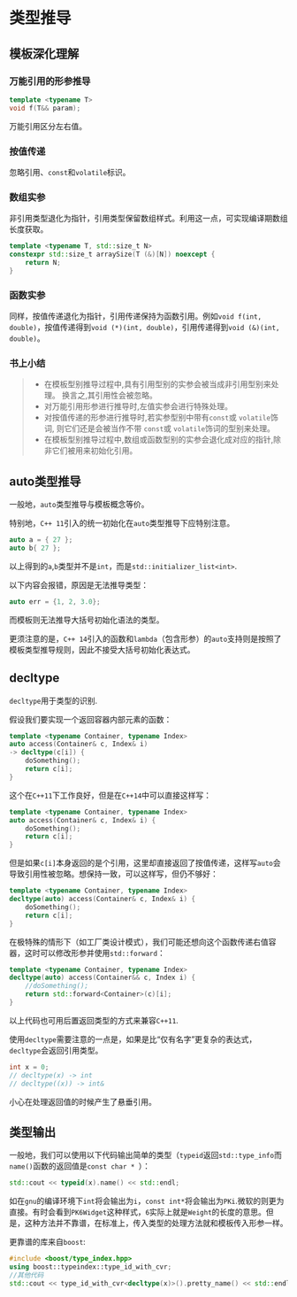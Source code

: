 # 类型推导

## 模板深化理解

### 万能引用的形参推导

```c++
template <typename T>
void f(T&& param);
```

万能引用区分左右值。

### 按值传递

忽略引用、`const`和`volatile`标识。

### 数组实参

非引用类型退化为指针，引用类型保留数组样式。利用这一点，可实现编译期数组长度获取。

```c++
template <typename T, std::size_t N>
constexpr std::size_t arraySize(T (&)[N]) noexcept {
    return N;
}
```

### 函数实参

同样，按值传递退化为指针，引用传递保持为函数引用。例如`void f(int, double)`，按值传递得到`void (*)(int, double)`，引用传递得到`void (&)(int, double)`。

### 书上小结

> - 在模板型别推导过程中,具有引用型别的实参会被当成非引用型别来处理。  换言之,其引用性会被忽略。
> -    对万能引用形参进行推导时,左值实参会进行特殊处理。
> -   对按值传递的形参进行推导时,若实参型别中带有`const`或 `volatile`饰词, 则它们还是会被当作不带 `const`或 `volatile`饰词的型别来处理。
> -    在模板型别推导过程中,数组或函数型别的实参会退化成对应的指针,除非它们被用来初始化引用。

## auto类型推导

一般地，`auto`类型推导与模板概念等价。

特别地，`C++ 11`引入的统一初始化在`auto`类型推导下应特别注意。

```c++
auto a = { 27 };
auto b{ 27 };
```

以上得到的`a`,`b`类型并不是`int`，而是`std::initializer_list<int>`.

以下内容会报错，原因是无法推导类型：

```c++
auto err = {1, 2, 3.0};
```

而模板则无法推导大括号初始化语法的类型。

更须注意的是，`C++ 14`引入的函数和`lambda`（包含形参）的`auto`支持则是按照了模板类型推导规则，因此不接受大括号初始化表达式。

## decltype

`decltype`用于类型的识别.

假设我们要实现一个返回容器内部元素的函数：

```c++
template <typename Container, typename Index>
auto access(Container& c, Index& i)
-> decltype(c[i]) {
    doSomething();
    return c[i];
}
```

这个在`C++11`下工作良好，但是在`C++14`中可以直接这样写：

```c++
template <typename Container, typename Index>
auto access(Container& c, Index& i) {
    doSomething();
    return c[i];
}
```

但是如果`c[i]`本身返回的是个引用，这里却直接返回了按值传递，这样写`auto`会导致引用性被忽略。想保持一致，可以这样写，但仍不够好：

```c++
template <typename Container, typename Index>
decltype(auto) access(Container& c, Index& i) {
    doSomething();
    return c[i];
}
```

在极特殊的情形下（如工厂类设计模式），我们可能还想向这个函数传递右值容器，这时可以修改形参并使用`std::forward`：

```c++
template <typename Container, typename Index>
decltype(auto) access(Container&& c, Index i) {
    //doSomething();
    return std::forward<Container>(c)[i];
}
```

以上代码也可用后置返回类型的方式来兼容`C++11`.

使用`decltype`需要注意的一点是，如果是比“仅有名字”更复杂的表达式，`decltype`会返回引用类型。

```c++
int x = 0;
// decltype(x) -> int
// decltype((x)) -> int&	
```

小心在处理返回值的时候产生了悬垂引用。

## 类型输出

一般地，我们可以使用以下代码输出简单的类型（`typeid`返回`std::type_info`而`name()`函数的返回值是`const char * `）：

```c++
std::cout << typeid(x).name() << std::endl;
```

如在`gnu`的编译环境下`int`将会输出为`i`，`const int*`将会输出为`PKi`.微软的则更为直接。有时会看到`PK6Widget`这种样式，`6`实际上就是`Weight`的长度的意思。但是，这种方法并不靠谱，在标准上，传入类型的处理方法就和模板传入形参一样。

更靠谱的库来自`boost`:

```c++
#include <boost/type_index.hpp>
using boost::typeindex::type_id_with_cvr;
//其他代码
std::cout << type_id_with_cvr<decltype(x)>().pretty_name() << std::endl;
```
